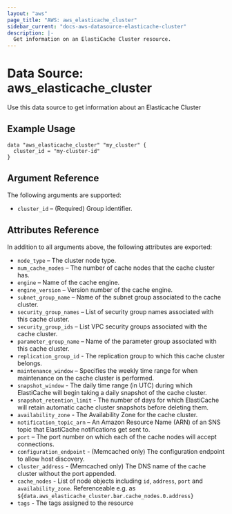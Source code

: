```yaml
---
layout: "aws"
page_title: "AWS: aws_elasticache_cluster"
sidebar_current: "docs-aws-datasource-elasticache-cluster"
description: |-
  Get information on an ElastiCache Cluster resource.
---
```


# Data Source: aws_elasticache_cluster

Use this data source to get information about an Elasticache Cluster

## Example Usage

```hcl
data "aws_elasticache_cluster" "my_cluster" {
  cluster_id = "my-cluster-id"
}
```

## Argument Reference

The following arguments are supported:

* `cluster_id` – (Required) Group identifier.


## Attributes Reference

In addition to all arguments above, the following attributes are exported:

* `node_type` – The cluster node type.
* `num_cache_nodes` – The number of cache nodes that the cache cluster has.
* `engine` – Name of the cache engine.
* `engine_version` – Version number of the cache engine.
* `subnet_group_name` – Name of the subnet group associated to the cache cluster.
* `security_group_names` – List of security group names associated with this cache cluster.
* `security_group_ids` – List VPC security groups associated with the cache cluster.
* `parameter_group_name` – Name of the parameter group associated with this cache cluster.
* `replication_group_id` - The replication group to which this cache cluster belongs.
* `maintenance_window` – Specifies the weekly time range for when maintenance
on the cache cluster is performed.
* `snapshot_window` - The daily time range (in UTC) during which ElastiCache will
begin taking a daily snapshot of the cache cluster.
* `snapshot_retention_limit` - The number of days for which ElastiCache will
retain automatic cache cluster snapshots before deleting them.
* `availability_zone` - The Availability Zone for the cache cluster.
* `notification_topic_arn` – An Amazon Resource Name (ARN) of an
SNS topic that ElastiCache notifications get sent to.
* `port` – The port number on which each of the cache nodes will
accept connections.
* `configuration_endpoint` - (Memcached only) The configuration endpoint to allow host discovery.
* `cluster_address` - (Memcached only) The DNS name of the cache cluster without the port appended.
* `cache_nodes` - List of node objects including `id`, `address`, `port` and `availability_zone`.
   Referenceable e.g. as `${data.aws_elasticache_cluster.bar.cache_nodes.0.address}`
* `tags` - The tags assigned to the resource
